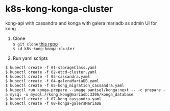 # k8s-kong-konga-cluster
kong-api with cassandra and konga with galera mariadb as admin UI for kong

1. Clone  
`$ git clone` [this repo](/../../)  
`$ cd k8s-kong-konga-cluster`  

2. Run yaml scripts  
```
$ kubectl create -f 01-storageClass.yaml
$ kubectl create -f 02-etcd-cluster.yaml
$ kubectl create -f 03-cassandra.yaml
$ kubectl create -f 04-galeraMariaDB.yaml
$ kubectl create -f 05-kong_migration_cassandra.yaml
$ kubectl run konga-prepare --image pantsel/konga:next -- -c prepare -a mysql -u mysql://kong:kong@mariadb:3306/konga_database
$ kubectl create -f 07-kong_cassandra.yaml
$ kubectl create -f 08-konga-galeraMariaDB
```
